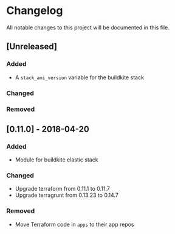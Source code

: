 # Changelog

All notable changes to this project will be documented in this file.

## [Unreleased]

### Added

* A `stack_ami_version` variable for the buildkite stack

### Changed

### Removed

## [0.11.0] - 2018-04-20

### Added

* Module for buildkite elastic stack

### Changed

* Upgrade terraform from 0.11.1 to 0.11.7
* Upgrade terragrunt from 0.13.23 to 0.14.7

### Removed

* Move Terraform code in `apps` to their app repos

